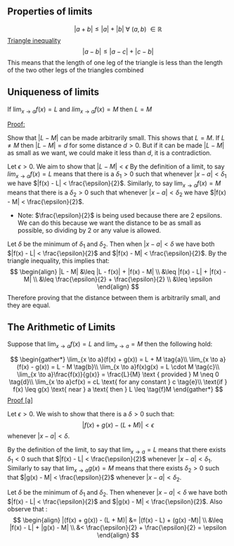 ## Properties of limits

$$
|a + b| \leq |a| + |b|\ \forall\ (a,b)\ \in \mathbb{R}
$$
<u>Triangle inequality</u>
$$
|a-b| \leq |a-c| + |c-b|
$$
This means that the length of one leg of the triangle is less than the length of the two other legs of the triangles combined

## Uniqueness of limits

If $\lim_{x \to a} f(x) = L$ and $lim_{x \to a} f(x) = M$ then $L = M$

<u>Proof:</u>

Show that $|L - M|$ can be made arbitrarily small. This shows that $L = M$. If $L \neq M$ then $|L - M| = d$ for some distance $d > 0$. But if it can be made $|L - M|$ as small as we want, we could make it less than $d$, it is a contradiction.

Let $\epsilon > 0$. We aim to show that $|L - M| < \epsilon$ By the definition of a limit, to say $lim_{x \to a} f(x) = L$ means that there is a $\delta_1 > 0$ such that whenever $|x - a| < \delta_1$ we have $|f(x) - L| < \frac{\epsilon}{2}$. Similarly, to say $\lim_{x \to a} f(x) = M$ means that there is a $\delta_2 > 0$ such that whenever $|x - a| < \delta_2$ we have $|f(x) - M| < \frac{\epsilon}{2}$. 

- Note: $\frac{\epsilon}{2}$ is being used because there are 2 epsilons. We can do this because we want the distance to be as small as possible, so dividing by 2 or any value is allowed.

Let $\delta$ be the minimum of $\delta_1$ and $\delta_2$. Then when $|x-a| < \delta$ we have both $|f(x) - L| < \frac{\epsilon}{2}$ and $|f(x) - M| < \frac{\epsilon}{2}$. By the triangle inequality, this implies that:
$$
\begin{align}
|L - M| &\leq |L - f(x)| + |f(x) - M| \\
&\leq |f(x) - L| + |f(x) - M| \\
&\leq \frac{\epsilon}{2} + \frac{\epsilon}{2} \\
&\leq \epsilon
\end{align}
$$
Therefore proving that the distance between them is arbitrarily small, and they are equal.

## The Arithmetic of Limits

Suppose that $\lim_{x \to a}f(x) = L$ and $\lim_{x \to a} = M$ then the following hold:

$$
\begin{gather*}
\lim_{x \to a}(f(x) + g(x)) = L + M  \tag{a}\\
\lim_{x \to a}(f(x) - g(x)) = L - M \tag{b}\\
\lim_{x \to a}f(x)g(x) = L \cdot M \tag{c}\\
\lim_{x \to a}\frac{f(x)}{g(x)} = \frac{L}{M} \text { provided } M \neq 0 \tag{d}\\
\lim_{x \to a}cf(x) = cL \text{ for any constant } c \tag{e}\\
\text{if } f(x) \leq g(x) \text{ near } a \text{ then } L \leq \tag{f}M
\end{gather*}
$$
<u>Proof [a]</u>

Let $\epsilon > 0$. We wish to show that there is a $\delta > 0$ such that:
$$
|f(x) + g(x) - (L + M)| < \epsilon
$$
whenever $|x - a| < \delta$.

By the definition of the limit, to say that $\lim_{x \to a} = L$ means that there exists $\delta_1 < 0$ such that $|f(x) - L| < \frac{\epsilon}{2}$ whenever $|x - a| < \delta_1$. Similarly to say that $\lim_{x \to a} g(x) = M$ means that there exists $\delta_2 > 0$ such that $|g(x) - M| < \frac{\epsilon}{2}$ whenever $|x - a| < \delta_2$.

Let $\delta$ be the minimum of $\delta_1$ and $\delta_2$. Then whenever $|x-a| < \delta$ we have both $|f(x) - L| < \frac{\epsilon}{2}$ and $|g(x) - M| < \frac{\epsilon}{2}$. Also observe that :
$$
\begin{align}
|(f(x) + g(x)) - (L + M)| &= |(f(x) - L) + (g(x) -M)| \\
&\leq |f(x) - L| + |g(x) - M| \\
&< \frac{\epsilon}{2} + \frac{\epsilon}{2} = \epsilon
\end{align}
$$


